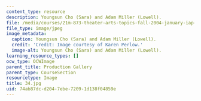 ```yaml
---
content_type: resource
description: Youngsun Cho (Sara) and Adam Miller (Lowell).
file: /media/courses/21m-873-theater-arts-topics-fall-2004-january-iap-2005/74ab87dcd2047ebe72091d138f04859e_34.jpg
file_type: image/jpeg
image_metadata:
  caption: Youngsun Cho (Sara) and Adam Miller (Lowell).
  credit: 'Credit: Image courtesy of Karen Perlow.'
  image-alt: Youngsun Cho (Sara) and Adam Miller (Lowell).
learning_resource_types: []
ocw_type: OCWImage
parent_title: Production Gallery
parent_type: CourseSection
resourcetype: Image
title: 34.jpg
uid: 74ab87dc-d204-7ebe-7209-1d138f04859e
---
```

